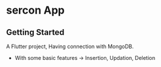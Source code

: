 # sercon App

## Getting Started

A Flutter project, Having connection with MongoDB.

- With some basic features -> Insertion, Updation, Deletion
